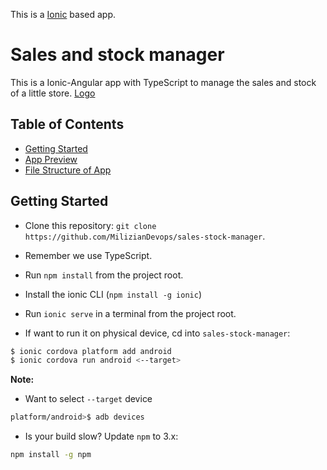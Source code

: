 This is a [Ionic](http://ionicframework.com) based app.

# Sales and stock manager
This is a Ionic-Angular app with TypeScript to manage the sales and stock of a little store.
[Logo](https://github.com/MilizianDevops/sales-stock-manager/tree/master/src/assets/img/logo-ssm-letra-alpha.png)

## Table of Contents
 - [Getting Started](#getting-started)
 - [App Preview](#app-preview)
 - [File Structure of App](#file-structure-of-app)

## Getting Started

* Clone this repository: `git clone https://github.com/MilizianDevops/sales-stock-manager`.
* Remember we use TypeScript.
* Run `npm install` from the project root.
* Install the ionic CLI (`npm install -g ionic`)
* Run `ionic serve` in a terminal from the project root.


* If want to run it on physical device, cd into `sales-stock-manager`:

```bash
$ ionic cordova platform add android
$ ionic cordova run android <--target>
```

**Note:**
* Want to select `--target` device
```bash
platform/android>$ adb devices
```

* Is your build slow? Update `npm` to 3.x:
```bash
npm install -g npm
```

